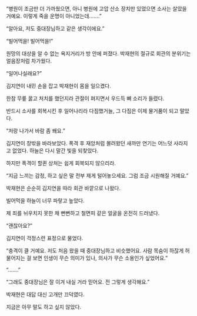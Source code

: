 “병원이 조금만 더 가까웠으면, 아니 병원에 고압 산소 장치만 있었으면 소사는 살았을 거예요. 이렇게 죽을 운명이 아니었는데…….”

“알아요, 저도 중대장님하고 같은 생각이에요.”

“빌어먹을! 빌어먹을!”

원망의 대상을 알 수 없는 욕지거리가 방 안에 퍼졌다. 박재현의 절규로 회관의 분위기는 얼음장처럼 차가웠다.

“일어나실래요?”

김지연이 내민 손을 잡고 박재현이 몸을 일으켰다.

한참 무릎 꿇고 처치를 했던지라 관절이 펴지면서 우드득 뼈 소리가 들렸다.

반드시 소사를 회복시킨 후 일어나리라 다짐했거늘, 그 다짐은 이제 물거품이 되고 말았다.

“저랑 나가서 바람 좀 쐐요.”

김지연이 창밖을 바라보았다. 폭격 후 재앙처럼 몰려왔던 새까만 연기는 어느덧 사라지고 없었다. 하늘은 다시 말간 빛을 되찾았다.

하지만 폭격이 할퀸 상처는 쉽게 회복되지 않으리라.

“지금 느끼는 감정, 하고 싶은 말 전부 제게 털어놓으세요. 그럼 조금 시원해질 거예요.”

박재현은 순순히 김지연을 따라 회관 바깥으로 나왔다.

빌어먹을 하늘이 너무 파랗고 높았다.

제 죄를 뉘우치지 못한 채 뻔뻔하고 철면피 같은 얼굴을 온전히 드러냈다.

“괜찮아요?”

김지연이 걱정스런 표정으로 물었다.

“충격이 클 거예요. 저도 처음 왔을 때 중대장님하고 비슷했어요. 사람 목숨이 하잖게 허물어지는 걸 보면 인생이 무슨 의미가 있나, 의사가 무슨 소용인가 싶었어요.”

“…….”

“그래도 중대장님은 잘 이겨 내실 거라 믿어요. 전 그렇게 생각해요.”

박재현은 대답 대신 고개만 끄덕였다.

지금은 아무 말도 하고 싶지 않았다.